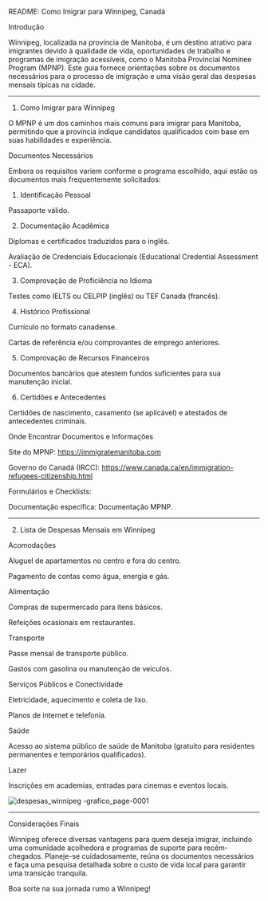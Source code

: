 README: Como Imigrar para Winnipeg, Canadá

Introdução

Winnipeg, localizada na província de Manitoba, é um destino atrativo para imigrantes devido à qualidade de vida, oportunidades de trabalho e programas de imigração acessíveis, como o Manitoba Provincial Nominee Program (MPNP). Este guia fornece orientações sobre os documentos necessários para o processo de imigração e uma visão geral das despesas mensais típicas na cidade.


---

1. Como Imigrar para Winnipeg

O MPNP é um dos caminhos mais comuns para imigrar para Manitoba, permitindo que a província indique candidatos qualificados com base em suas habilidades e experiência.

Documentos Necessários

Embora os requisitos variem conforme o programa escolhido, aqui estão os documentos mais frequentemente solicitados:

1. Identificação Pessoal

Passaporte válido.



2. Documentação Acadêmica

Diplomas e certificados traduzidos para o inglês.

Avaliação de Credenciais Educacionais (Educational Credential Assessment - ECA).



3. Comprovação de Proficiência no Idioma

Testes como IELTS ou CELPIP (inglês) ou TEF Canada (francês).



4. Histórico Profissional

Currículo no formato canadense.

Cartas de referência e/ou comprovantes de emprego anteriores.



5. Comprovação de Recursos Financeiros

Documentos bancários que atestem fundos suficientes para sua manutenção inicial.



6. Certidões e Antecedentes

Certidões de nascimento, casamento (se aplicável) e atestados de antecedentes criminais.




Onde Encontrar Documentos e Informações

Site do MPNP:
https://immigratemanitoba.com

Governo do Canadá (IRCC):
https://www.canada.ca/en/immigration-refugees-citizenship.html

Formulários e Checklists:

Documentação específica: Documentação MPNP.




---

2. Lista de Despesas Mensais em Winnipeg

Acomodações

Aluguel de apartamentos no centro e fora do centro.

Pagamento de contas como água, energia e gás.


Alimentação

Compras de supermercado para itens básicos.

Refeições ocasionais em restaurantes.


Transporte

Passe mensal de transporte público.

Gastos com gasolina ou manutenção de veículos.


Serviços Públicos e Conectividade

Eletricidade, aquecimento e coleta de lixo.

Planos de internet e telefonia.


Saúde

Acesso ao sistema público de saúde de Manitoba (gratuito para residentes permanentes e temporários qualificados).


Lazer

Inscrições em academias, entradas para cinemas e eventos locais.

![despesas_winnipeg -grafico_page-0001](https://github.com/user-attachments/assets/19efb1fd-d216-4d15-95cf-ed60d4649a72)



---

Considerações Finais

Winnipeg oferece diversas vantagens para quem deseja imigrar, incluindo uma comunidade acolhedora e programas de suporte para recém-chegados. Planeje-se cuidadosamente, reúna os documentos necessários e faça uma pesquisa detalhada sobre o custo de vida local para garantir uma transição tranquila.

Boa sorte na sua jornada rumo a Winnipeg!


